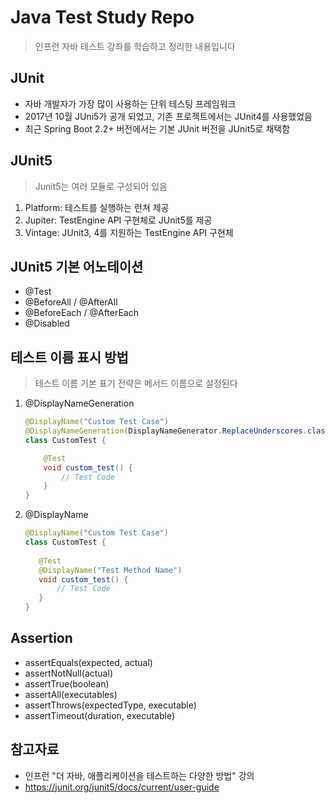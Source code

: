 # Java Test Study Repo
> 인프런 자바 테스트 강좌를 학습하고 정리한 내용입니다

## JUnit
- 자바 개발자가 가장 많이 사용하는 단위 테스팅 프레임워크
- 2017년 10월 JUni5가 공개 되었고, 기존 프로젝트에서는 JUnit4를 사용했었음
- 최근 Spring Boot 2.2+ 버전에서는 기본 JUnit 버전을 JUnit5로 채택함

## JUnit5
> Junit5는 여러 모듈로 구성되어 있음
1. Platform: 테스트를 실행하는 런쳐 제공
2. Jupiter: TestEngine API 구현체로 JUnit5를 제공
3. Vintage: JUnit3, 4를 지원하는 TestEngine API 구현체

## JUnit5 기본 어노테이션
- @Test
- @BeforeAll / @AfterAll
- @BeforeEach / @AfterEach
- @Disabled

## 테스트 이름 표시 방법
> 테스트 이름 기본 표기 전략은 메서드 이름으로 설정된다

1. @DisplayNameGeneration
    ```java
    @DisplayName("Custom Test Case")
    @DisplayNameGeneration(DisplayNameGenerator.ReplaceUnderscores.class)
    class CustomTest {
    
        @Test
        void custom_test() {
            // Test Code
        }
    }
    ```

2. @DisplayName
    ```java
   @DisplayName("Custom Test Case")
   class CustomTest {
       
       @Test
       @DisplayName("Test Method Name")
       void custom_test() {
           // Test Code
       }
   }
    ```
## Assertion
- assertEquals(expected, actual)
- assertNotNull(actual)
- assertTrue(boolean)
- assertAll(executables)
- assertThrows(expectedType, executable)
- assertTimeout(duration, executable)

## 참고자료
- 인프런 "더 자바, 애플리케이션을 테스트하는 다양한 방법" 강의
- https://junit.org/junit5/docs/current/user-guide